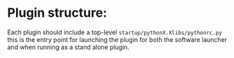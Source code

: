 
# Plugin structure:

Each plugin should include a top-level `startup/pythonX.Xlibs/pythonrc.py` this
is the entry point for launching the plugin for both the software launcher and
when running as a stand alone plugin.
